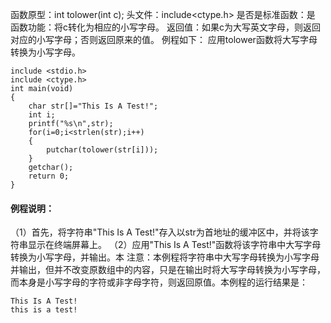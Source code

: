函数原型：int tolower(int c);
头文件：include<ctype.h>
是否是标准函数：是
函数功能：将c转化为相应的小写字母。
返回值：如果c为大写英文字母，则返回对应的小写字母；否则返回原来的值。
例程如下： 应用tolower函数将大写字母转换为小写字母。
```  
include <stdio.h>
include <ctype.h>
int main(void)
{
    char str[]="This Is A Test!";
    int i;
    printf("%s\n",str);
    for(i=0;i<strlen(str);i++)
    {
        putchar(tolower(str[i]));
    }
    getchar();
    return 0;
}
```
#### 例程说明：
（1）首先，将字符串"This Is A Test!"存入以str为首地址的缓冲区中，并将该字符串显示在终端屏幕上。
（2）应用"This Is A Test!"函数将该字符串中大写字母转换为小写字母，并输出。本
注意：本例程将字符串中大写字母转换为小写字母并输出，但并不改变原数组中的内容，只是在输出时将大写字母转换为小写字母，而本身是小写字母的字符或非字母字符，则返回原值。本例程的运行结果是：
```  
This Is A Test!
this is a test!
```
